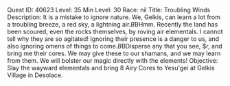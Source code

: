 Quest ID: 40623
Level: 35
Min Level: 30
Race: nil
Title: Troubling Winds
Description: It is a mistake to ignore nature. We, Gelkis, can learn a lot from a troubling breeze, a red sky, a lightning air.$B$BHmm. Recently the land has been scoured, even the rocks themselves, by roving air elementals. I cannot tell why they are so agitated! Ignoring their presence is a danger to us, and also ignoring omens of things to come.$B$BDisperse any that you see, $r, and bring me their cores. We may give these to our shamans, and we may learn from them. We will bolster our magic directly with the elements!
Objective: Slay the wayward elementals and bring 8 Airy Cores to Yesu'gei at Gelkis Village in Desolace.
